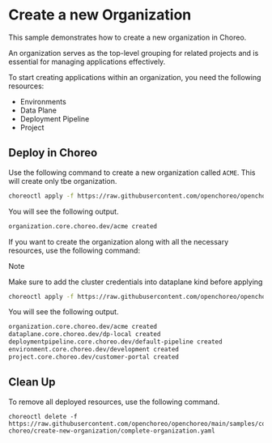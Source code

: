 # Create a new Organization
This sample demonstrates how to create a new organization in Choreo.

An organization serves as the top-level grouping for related projects and is essential for managing applications effectively.

To start creating applications within an organization, you need the following resources:
- Environments
- Data Plane
- Deployment Pipeline
- Project

## Deploy in Choreo
Use the following command to create a new organization called `ACME`. This will create only tbe organization. 

```bash
choreoctl apply -f https://raw.githubusercontent.com/openchoreo/openchoreo/main/samples/configuring-choreo/create-new-organization/organization.yaml
``` 

You will see the following output.
```bash
organization.core.choreo.dev/acme created
```

If you want to create the organization along with all the necessary resources, use the following command:

> [!NOTE]
> Make sure to add the cluster credentials into dataplane kind before applying

```bash
choreoctl apply -f https://raw.githubusercontent.com/openchoreo/openchoreo/main/samples/configuring-choreo/create-new-organization/complete-organization.yaml
``` 

You will see the following output.
```bash
organization.core.choreo.dev/acme created
dataplane.core.choreo.dev/dp-local created
deploymentpipeline.core.choreo.dev/default-pipeline created
environment.core.choreo.dev/development created
project.core.choreo.dev/customer-portal created
```

## Clean Up

To remove all deployed resources, use the following command.

```shell
choreoctl delete -f https://raw.githubusercontent.com/openchoreo/openchoreo/main/samples/configuring-choreo/create-new-organization/complete-organization.yaml
```
